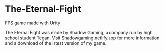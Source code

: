# The-Eternal-Fight
FPS game made with Unity

The Eternal Fight was made by Shadow Gaming, a company run by high school student Tegan.
Visit Shadowgaming.netlify.app for more information and a download of the latest version of my game.

